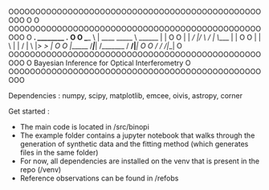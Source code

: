 OOOOOOOOOOOOOOOOOOOOOOOOOOOOOOOOOOOOOOOOOOOOOOOOOO
O                                                O
OOOOOOOOOOOOOOOOOOOOOOOOOOOOOOOOOOOOOOOOOOOOOOOOOO
O  __________.___        ________         .___   O
O  \______   \   | ____  \_____  \ ______ |   |  O
O   |    |  _/   |/    \  /   |   \\____ \|   |  O
O   |    |   \   |   |  \/    |    \  |_> >   |  O
O   |______  /___|___|  /\_______  /   __/|___|  O
O          \/         \/         \/|__|          O
OOOOOOOOOOOOOOOOOOOOOOOOOOOOOOOOOOOOOOOOOOOOOOOOOO
O Bayesian Inference for  Optical Interferometry O
OOOOOOOOOOOOOOOOOOOOOOOOOOOOOOOOOOOOOOOOOOOOOOOOOO

Dependencies : numpy, scipy, matplotlib, emcee, oivis, astropy, corner

Get started : 
- The main code is located in /src/binopi
- The example folder contains a jupyter notebook that walks through the generation of synthetic data and the fitting method (which generates files in the same folder)
- For now, all dependencies are installed on the venv that is present in the repo (/venv)
- Reference observations can be found in /refobs

